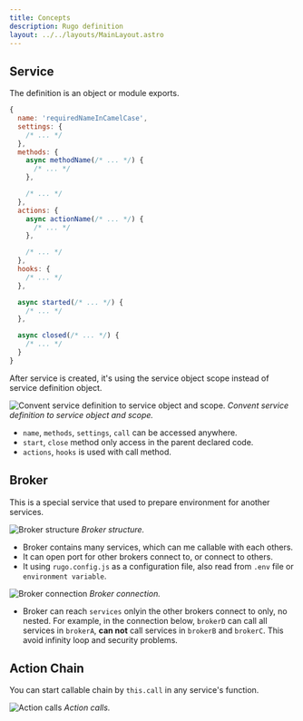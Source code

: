 ```yaml
---
title: Concepts
description: Rugo definition
layout: ../../layouts/MainLayout.astro
---
```


## Service

The definition is an object or module exports.

```js
{
  name: 'requiredNameInCamelCase',
  settings: {
    /* ... */
  },
  methods: {
    async methodName(/* ... */) {
      /* ... */
    },

    /* ... */
  },
  actions: {
    async actionName(/* ... */) {
      /* ... */
    },

    /* ... */
  },
  hooks: {
    /* ... */
  },

  async started(/* ... */) {
    /* ... */
  },

  async closed(/* ... */) {
    /* ... */
  }
}
```

After service is created, it's using the service object scope instead of service definition object.

![Convent service definition to service object and scope.](/images/s-def-to-s.png)
_Convent service definition to service object and scope._

- `name`, `methods`, `settings`, `call` can be accessed anywhere.
- `start`, `close` method only access in the parent declared code.
- `actions`, `hooks` is used with call method.

## Broker

This is a special service that used to prepare environment for another services.

![Broker structure](/images/broker.png)
_Broker structure._

- Broker contains many services, which can me callable with each others.
- It can open port for other brokers connect to, or connect to others.
- It using `rugo.config.js` as a configuration file, also read from `.env` file or `environment variable`.

![Broker connection](/images/broker-connect.png)
_Broker connection._

- Broker can reach `services` onlyin the other brokers connect to only, no nested. For example, in the connection below, `brokerD` can call all services in `brokerA`, **can not** call services in `brokerB` and `brokerC`. This avoid infinity loop and security problems.

## Action Chain

You can start callable chain by `this.call` in any service's function.

![Action calls](/images/action-call.png)
_Action calls._
